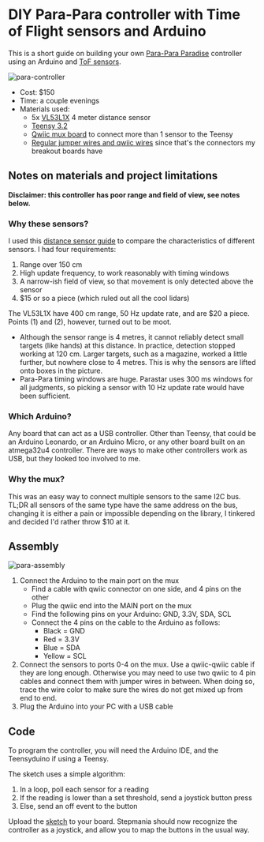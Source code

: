 # DIY Para-Para controller with Time of Flight sensors and Arduino

This is a short guide on building your own [Para-Para Paradise](https://en.wikipedia.org/wiki/Para_Para_Paradise) controller using an Arduino and [ToF sensors](https://en.wikipedia.org/wiki/Time-of-flight_camera).

![para-controller](https://user-images.githubusercontent.com/4284741/85947840-fc4c6080-b944-11ea-847f-0401745b6f3a.jpg)

* Cost: $150
* Time: a couple evenings
* Materials used:
  * 5x [VL53L1X](https://www.sparkfun.com/products/14722) 4 meter distance sensor
  * [Teensy 3.2](https://www.pjrc.com/store/teensy32_pins.html)
  * [Qwiic mux board](https://www.sparkfun.com/products/14685) to connect more than 1 sensor to the Teensy
  * [Regular jumper wires and qwiic wires](https://www.sparkfun.com/products/15081) since that's the connectors my breakout boards have
  
## Notes on materials and project limitations
  
**Disclaimer: this controller has poor range and field of view, see notes below.**

### Why these sensors?

I used this [distance sensor guide](https://www.sparkfun.com/distance_sensor_comparison_guide) to compare the characteristics of different sensors. I had four requirements:
  1. Range over 150 cm
  1. High update frequency, to work reasonably with timing windows
  1. A narrow-ish field of view, so that movement is only detected above the sensor
  1. $15 or so a piece (which ruled out all the cool lidars)

The VL53L1X have 400 cm range, 50 Hz update rate, and are $20 a piece. Points (1) and (2), however, turned out to be moot.
  * Although the sensor range is 4 metres, it cannot reliably detect small targets (like hands) at this distance. In practice, detection stopped working at 120 cm. Larger targets, such as a magazine, worked a little further, but nowhere close to 4 metres. This is why the sensors are lifted onto boxes in the picture.
  * Para-Para timing windows are huge. Parastar uses 300 ms windows for all judgments, so picking a sensor with 10 Hz update rate would have been sufficient.
  
### Which Arduino?

Any board that can act as a USB controller. Other than Teensy, that could be an Arduino Leonardo, or an Arduino Micro, or any other board built on an atmega32u4 controller. There are ways to make other controllers work as USB, but they looked too involved to me.

### Why the mux?

This was an easy way to connect multiple sensors to the same I2C bus. TL;DR all sensors of the same type have the same address on the bus, changing it is either a pain or impossible depending on the library, I tinkered and decided I'd rather throw $10 at it.

## Assembly

![para-assembly](https://user-images.githubusercontent.com/4284741/85947845-08d0b900-b945-11ea-98d6-174939a78fee.jpg)

1. Connect the Arduino to the main port on the mux
    * Find a cable with qwiic connector on one side, and 4 pins on the other
    * Plug the qwiic end into the MAIN port on the mux
    * Find the following pins on your Arduino: GND, 3.3V, SDA, SCL
    * Connect the 4 pins on the cable to the Arduino as follows:
      * Black = GND
      * Red = 3.3V
      * Blue = SDA
      * Yellow = SCL
1. Connect the sensors to ports 0-4 on the mux. Use a qwiic-qwiic cable if they are long enough. Otherwise you may need to use two qwiic to 4 pin cables and connect them with jumper wires in between. When doing so, trace the wire color to make sure the wires do not get mixed up from end to end.
1. Plug the Arduino into your PC with a USB cable

## Code

To program the controller, you will need the Arduino IDE, and the Teensyduino if using a Teensy.

The sketch uses a simple algorithm:
1. In a loop, poll each sensor for a reading
1. If the reading is lower than a set threshold, send a joystick button press
1. Else, send an off event to the button

Upload the [sketch](https://github.com/Sereni/tof-para-controller/blob/master/para/para.ino) to your board. Stepmania should now recognize the controller as a joystick, and allow you to map the buttons in the usual way.
